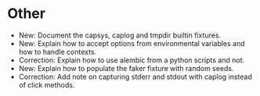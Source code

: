 # Other

* New: Document the capsys, caplog and tmpdir builtin fixtures.
* New: Explain how to accept options from environmental variables and how to handle contexts.
* Correction: Explain how to use alembic from a python scripts and not.
* New: Explain how to populate the faker fixture with random seeds.
* Correction: Add note on capturing stderr and stdout with caplog instead of click methods.